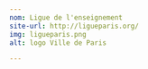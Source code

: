 ```yaml
---
nom: Ligue de l'enseignement
site-url: http://ligueparis.org/
img: ligueparis.png
alt: logo Ville de Paris

---
```

